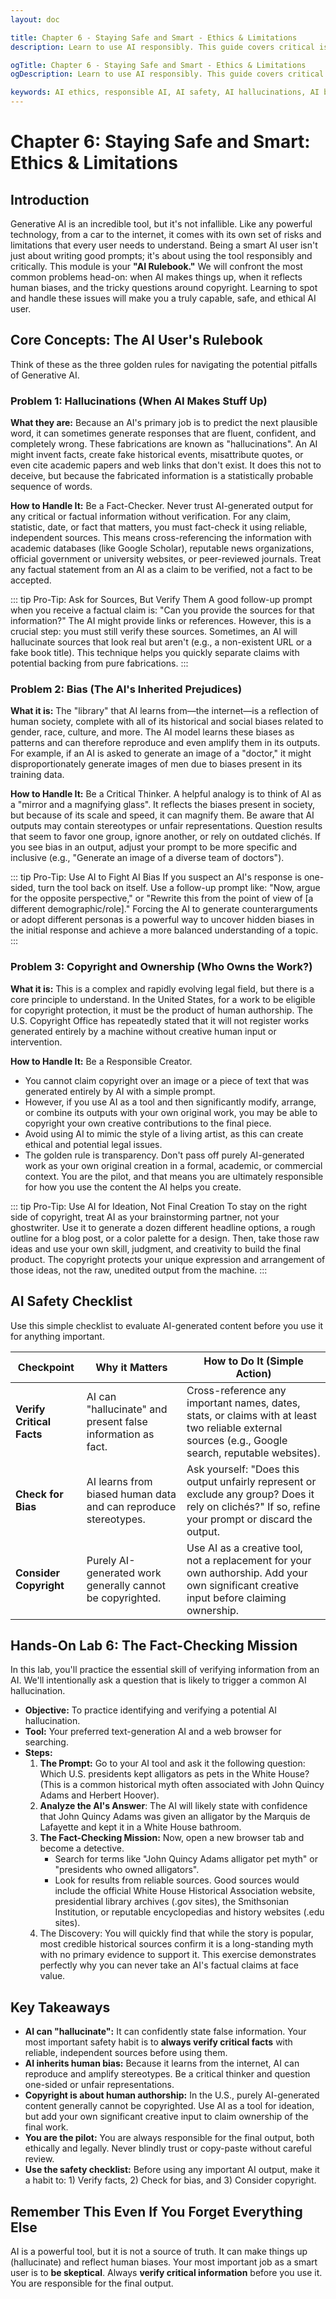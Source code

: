```yaml
---
layout: doc

title: Chapter 6 - Staying Safe and Smart - Ethics & Limitations
description: Learn to use AI responsibly. This guide covers critical issues like AI hallucinations, bias, and copyright, providing an essential safety checklist for smart and ethical AI use.

ogTitle: Chapter 6 - Staying Safe and Smart - Ethics & Limitations
ogDescription: Learn to use AI responsibly. This guide covers critical issues like AI hallucinations, bias, and copyright, providing an essential safety checklist for smart and ethical AI use.

keywords: AI ethics, responsible AI, AI safety, AI hallucinations, AI bias, AI copyright, AI limitations, fact-checking AI
---
```

# Chapter 6: Staying Safe and Smart: Ethics & Limitations

## Introduction

Generative AI is an incredible tool, but it's not infallible. Like any powerful technology, from a car to the internet, it comes with its own set of risks and limitations that every user needs to understand. Being a smart AI user isn't just about writing good prompts; it's about using the tool responsibly and critically. This module is your **"AI Rulebook."** We will confront the most common problems head-on: when AI makes things up, when it reflects human biases, and the tricky questions around copyright. Learning to spot and handle these issues will make you a truly capable, safe, and ethical AI user.

## Core Concepts: The AI User's Rulebook

Think of these as the three golden rules for navigating the potential pitfalls of Generative AI.

### Problem 1: Hallucinations (When AI Makes Stuff Up)

**What they are:** Because an AI's primary job is to predict the next plausible word, it can sometimes generate responses that are fluent, confident, and completely wrong. These fabrications are known as "hallucinations". An AI might invent facts, create fake historical events, misattribute quotes, or even cite academic papers and web links that don't exist. It does this not to deceive, but because the fabricated information is a statistically probable sequence of words.

**How to Handle It:** Be a Fact-Checker. Never trust AI-generated output for any critical or factual information without verification. For any claim, statistic, date, or fact that matters, you must fact-check it using reliable, independent sources. This means cross-referencing the information with academic databases (like Google Scholar), reputable news organizations, official government or university websites, or peer-reviewed journals. Treat any factual statement from an AI as a claim to be verified, not a fact to be accepted.

::: tip Pro-Tip: Ask for Sources, But Verify Them
A good follow-up prompt when you receive a factual claim is: "Can you provide the sources for that information?" The AI might provide links or references. However, this is a crucial step: you must still verify these sources. Sometimes, an AI will hallucinate sources that look real but aren't (e.g., a non-existent URL or a fake book title). This technique helps you quickly separate claims with potential backing from pure fabrications.
:::

### Problem 2: Bias (The AI's Inherited Prejudices)

**What it is:** The "library" that AI learns from—the internet—is a reflection of human society, complete with all of its historical and social biases related to gender, race, culture, and more. The AI model learns these biases as patterns and can therefore reproduce and even amplify them in its outputs. For example, if an AI is asked to generate an image of a "doctor," it might disproportionately generate images of men due to biases present in its training data.

**How to Handle It:** Be a Critical Thinker. A helpful analogy is to think of AI as a "mirror and a magnifying glass". It reflects the biases present in society, but because of its scale and speed, it can magnify them. Be aware that AI outputs may contain stereotypes or unfair representations. Question results that seem to favor one group, ignore another, or rely on outdated clichés. If you see bias in an output, adjust your prompt to be more specific and inclusive (e.g., "Generate an image of a diverse team of doctors").

::: tip Pro-Tip: Use AI to Fight AI Bias
If you suspect an AI's response is one-sided, turn the tool back on itself. Use a follow-up prompt like: "Now, argue for the opposite perspective," or "Rewrite this from the point of view of [a different demographic/role]." Forcing the AI to generate counterarguments or adopt different personas is a powerful way to uncover hidden biases in the initial response and achieve a more balanced understanding of a topic.
:::

### Problem 3: Copyright and Ownership (Who Owns the Work?)

**What it is:** This is a complex and rapidly evolving legal field, but there is a core principle to understand. In the United States, for a work to be eligible for copyright protection, it must be the product of human authorship. The U.S. Copyright Office has repeatedly stated that it will not register works generated entirely by a machine without creative human input or intervention.

**How to Handle It:** Be a Responsible Creator.

* You cannot claim copyright over an image or a piece of text that was generated entirely by AI with a simple prompt.
* However, if you use AI as a tool and then significantly modify, arrange, or combine its outputs with your own original work, you may be able to copyright your own creative contributions to the final piece.
* Avoid using AI to mimic the style of a living artist, as this can create ethical and potential legal issues.
* The golden rule is transparency. Don't pass off purely AI-generated work as your own original creation in a formal, academic, or commercial context. You are the pilot, and that means you are ultimately responsible for how you use the content the AI helps you create.

::: tip Pro-Tip: Use AI for Ideation, Not Final Creation
To stay on the right side of copyright, treat AI as your brainstorming partner, not your ghostwriter. Use it to generate a dozen different headline options, a rough outline for a blog post, or a color palette for a design. Then, take those raw ideas and use your own skill, judgment, and creativity to build the final product. The copyright protects your unique expression and arrangement of those ideas, not the raw, unedited output from the machine.
:::

## AI Safety Checklist

Use this simple checklist to evaluate AI-generated content before you use it for anything important.

| Checkpoint                      | Why it Matters                                                  | How to Do It (Simple Action)                                                                                                                         |
| ------------------------------- | --------------------------------------------------------------- | ---------------------------------------------------------------------------------------------------------------------------------------------------- |
| **Verify Critical Facts** | AI can "hallucinate" and present false information as fact.     | Cross-reference any important names, dates, stats, or claims with at least two reliable external sources (e.g., Google search, reputable websites).  |
| **Check for Bias**        | AI learns from biased human data and can reproduce stereotypes. | Ask yourself: "Does this output unfairly represent or exclude any group? Does it rely on clichés?" If so, refine your prompt or discard the output. |
| **Consider Copyright**    | Purely AI-generated work generally cannot be copyrighted.       | Use AI as a creative tool, not a replacement for your own authorship. Add your own significant creative input before claiming ownership.             |

## Hands-On Lab 6: The Fact-Checking Mission

In this lab, you'll practice the essential skill of verifying information from an AI. We'll intentionally ask a question that is likely to trigger a common AI hallucination.

* **Objective:** To practice identifying and verifying a potential AI hallucination.
* **Tool:** Your preferred text-generation AI and a web browser for searching.
* **Steps:**
  1. **The Prompt:** Go to your AI tool and ask it the following question: Which U.S. presidents kept alligators as pets in the White House? (This is a common historical myth often associated with John Quincy Adams and Herbert Hoover).
  2. **Analyze the AI's Answer**: The AI will likely state with confidence that John Quincy Adams was given an alligator by the Marquis de Lafayette and kept it in a White House bathroom.
  3. **The Fact-Checking Mission:** Now, open a new browser tab and become a detective.
     * Search for terms like "John Quincy Adams alligator pet myth" or "presidents who owned alligators".
     * Look for results from reliable sources. Good sources would include the official White House Historical Association website, presidential library archives (.gov sites), the Smithsonian Institution, or reputable encyclopedias and history websites (.edu sites).
  4. The Discovery: You will quickly find that while the story is popular, most credible historical sources confirm it is a long-standing myth with no primary evidence to support it. This exercise demonstrates perfectly why you can never take an AI's factual claims at face value.

## Key Takeaways

* **AI can "hallucinate":** It can confidently state false information. Your most important safety habit is to **always verify critical facts** with reliable, independent sources before using them.
* **AI inherits human bias:** Because it learns from the internet, AI can reproduce and amplify stereotypes. Be a critical thinker and question one-sided or unfair representations.
* **Copyright is about human authorship:** In the U.S., purely AI-generated content generally cannot be copyrighted. Use AI as a tool for ideation, but add your own significant creative input to claim ownership of the final work.
* **You are the pilot:** You are always responsible for the final output, both ethically and legally. Never blindly trust or copy-paste without careful review.
* **Use the safety checklist:** Before using any important AI output, make it a habit to: 1) Verify facts, 2) Check for bias, and 3) Consider copyright.

## Remember This Even If You Forget Everything Else

AI is a powerful tool, but it is not a source of truth. It can make things up (hallucinate) and reflect human biases. Your most important job as a smart user is to **be skeptical**. Always **verify critical information** before you use it. You are responsible for the final output.

